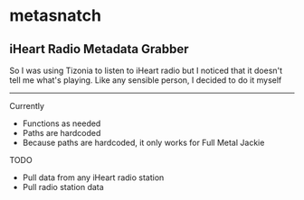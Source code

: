 # metasnatch
iHeart Radio Metadata Grabber
-----------------------------

So I was using Tizonia to listen to iHeart radio
but I noticed that it doesn't tell me what's playing.
Like any sensible person, I decided to do it myself

-----------------------------

Currently
- Functions as needed
- Paths are hardcoded
- Because paths are hardcoded, it only works for Full Metal Jackie

TODO
- Pull data from any iHeart radio station
- Pull radio station data
